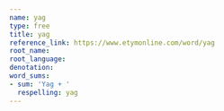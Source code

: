 ```yaml
---
name: yag
type: free
title: yag
reference_link: https://www.etymonline.com/word/yag
root_name: 
root_language: 
denotation: 
word_sums:
- sum: 'Yag + '
  respelling: yag
---
```


